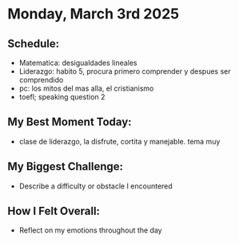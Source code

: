 # Monday, March 3rd 2025

## Schedule:
- Matematica: desigualdades lineales
- Liderazgo: habito 5, procura primero comprender y despues ser comprendido
- pc: los mitos del mas alla, el cristianismo
- toefl; speaking question 2
## My Best Moment Today:
- clase de liderazgo, la disfrute, cortita y manejable. tema muy 

## My Biggest Challenge:
- Describe a difficulty or obstacle I encountered

## How I Felt Overall:
- Reflect on my emotions throughout the day
